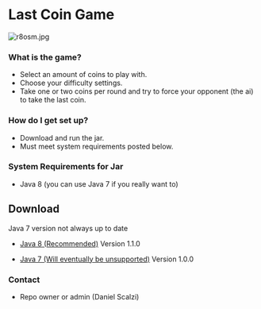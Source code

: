 # Last Coin Game #

![r8osm.jpg](https://bitbucket.org/repo/KqoR6r/images/3087573974-r8osm.jpg)

### What is the game? ###

* Select an amount of coins to play with.
* Choose your difficulty settings.
* Take one or two coins per round and try to force your opponent (the ai) to take the last coin.

### How do I get set up? ###

* Download and run the jar.
* Must meet system requirements posted below.

### System Requirements for Jar ###

* Java 8 (you can use Java 7 if you really want to)

## Download ##

Java 7 version not always up to date

* [Java 8 (Recommended)](https://drive.google.com/file/d/0B87LBoj2FKG4ZUdDQjlkZ0NRelE/view) Version 1.1.0

* [Java 7 (Will eventually be unsupported)](https://drive.google.com/file/d/0B87LBoj2FKG4bFp2NEVQRlRsRVU/view) Version 1.0.0

### Contact ###

* Repo owner or admin (Daniel Scalzi)